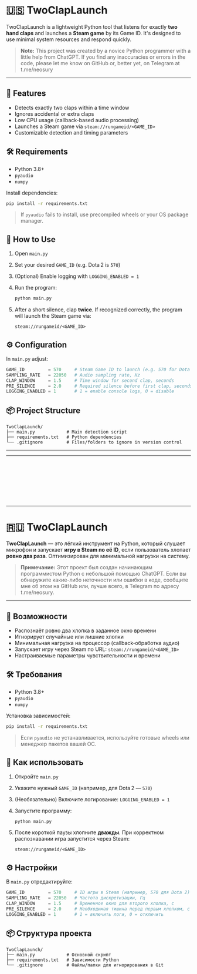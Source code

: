 # 🇺🇸 TwoClapLaunch

TwoClapLaunch is a lightweight Python tool that listens for exactly **two hand claps** and launches a **Steam game** by its Game ID. It's designed to use minimal system resources and respond quickly.

> **Note:** This project was created by a novice Python programmer with a little help from ChatGPT. If you find any inaccuracies or errors in the code, please let me know on GitHub or, better yet, on Telegram at t.me/neosury

---

## 🎯 Features

- Detects exactly two claps within a time window  
- Ignores accidental or extra claps  
- Low CPU usage (callback-based audio processing)  
- Launches a Steam game via `steam://rungameid/<GAME_ID>`  
- Customizable detection and timing parameters  

## 🛠 Requirements

- Python 3.8+  
- `pyaudio`  
- `numpy`  

Install dependencies:

```bash
pip install -r requirements.txt
````

> If `pyaudio` fails to install, use precompiled wheels or your OS package manager.

## 🚀 How to Use

1. Open `main.py`

2. Set your desired `GAME_ID` (e.g. Dota 2 is `570`)

3. (Optional) Enable logging with `LOGGING_ENABLED = 1`

4. Run the program:

   ```bash
   python main.py
   ```

5. After a short silence, clap **twice**. If recognized correctly, the program will launch the Steam game via:

   ```
   steam://rungameid/<GAME_ID>
   ```

## ⚙️ Configuration

In `main.py` adjust:

```python
GAME_ID         = 570     # Steam Game ID to launch (e.g. 570 for Dota 2)
SAMPLING_RATE   = 22050   # Audio sampling rate, Hz
CLAP_WINDOW     = 1.5     # Time window for second clap, seconds
PRE_SILENCE     = 2.0     # Required silence before first clap, seconds
LOGGING_ENABLED = 1       # 1 = enable console logs, 0 = disable
```

## 📦 Project Structure

```
TwoClapLaunch/
├── main.py            # Main detection script
├── requirements.txt   # Python dependencies
└── .gitignore         # Files/folders to ignore in version control
```
---
---
ㅤ
---
ㅤ
---
---
# 🇷🇺 TwoClapLaunch

**TwoClapLaunch** — это лёгкий инструмент на Python, который слушает микрофон и запускает **игру в Steam по её ID**, если пользователь хлопает **ровно два раза**. Оптимизирован для минимальной нагрузки на систему.

> **Примечание:** Этот проект был создан начинающим программистом Python с небольшой помощью ChatGPT. Если вы обнаружите какие-либо неточности или ошибки в коде, сообщите мне об этом на GitHub или, лучше всего, в Telegram по адресу t.me/neosury.

---

## 🎯 Возможности

* Распознаёт ровно два хлопка в заданное окно времени
* Игнорирует случайные или лишние хлопки
* Минимальная нагрузка на процессор (callback‑обработка аудио)
* Запускает игру через Steam по URL: `steam://rungameid/<GAME_ID>`
* Настраиваемые параметры чувствительности и времени

## 🛠 Требования

* Python 3.8+
* `pyaudio`
* `numpy`

Установка зависимостей:

```bash
pip install -r requirements.txt
```

> Если `pyaudio` не устанавливается, используйте готовые wheels или менеджер пакетов вашей ОС.

## 🚀 Как использовать

1. Откройте `main.py`

2. Укажите нужный `GAME_ID` (например, для Dota 2 — `570`)

3. (Необязательно) Включите логирование: `LOGGING_ENABLED = 1`

4. Запустите программу:

   ```bash
   python main.py
   ```

5. После короткой паузы хлопните **дважды**. При корректном распознавании игра запустится через Steam:

   ```
   steam://rungameid/<GAME_ID>
   ```

## ⚙️ Настройки

В `main.py` отредактируйте:

```python
GAME_ID         = 570     # ID игры в Steam (например, 570 для Dota 2)
SAMPLING_RATE   = 22050   # Частота дискретизации, Гц
CLAP_WINDOW     = 1.5     # Временное окно для второго хлопка, с
PRE_SILENCE     = 2.0     # Необходимая тишина перед первым хлопком, с
LOGGING_ENABLED = 1       # 1 = включить логи, 0 = отключить
```

## 📦 Структура проекта

```
TwoClapLaunch/
├── main.py            # Основной скрипт
├── requirements.txt   # Зависимости Python
└── .gitignore         # Файлы/папки для игнорирования в Git
```

